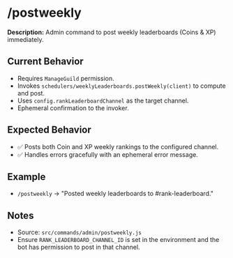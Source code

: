 # /postweekly

**Description:** Admin command to post weekly leaderboards (Coins & XP) immediately.

## Current Behavior
- Requires `ManageGuild` permission.
- Invokes `schedulers/weeklyLeaderboards.postWeekly(client)` to compute and post.
- Uses `config.rankLeaderboardChannel` as the target channel.
- Ephemeral confirmation to the invoker.

## Expected Behavior
- ✅ Posts both Coin and XP weekly rankings to the configured channel.
- ✅ Handles errors gracefully with an ephemeral error message.

## Example
- `/postweekly` → "Posted weekly leaderboards to #rank-leaderboard."

## Notes
- Source: `src/commands/admin/postweekly.js`
- Ensure `RANK_LEADERBOARD_CHANNEL_ID` is set in the environment and the bot has permission to post in that channel.
